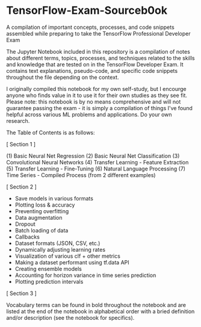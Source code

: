 # TensorFlow-Exam-Sourceb0ok
A compilation of important concepts, processes, and code snippets assembled while preparing to take the TensorFlow Professional Developer Exam

The Jupyter Notebook included in this repository is a compilation of notes about different terms, topics, processes, and techniques related to the skills and knowledge that are tested on in the TensorFlow Developer Exam. It contains text explanations, pseudo-code, and specific code snippets throughout the file depending on the context.

I originally compiled this notebook for my own self-study, but I encourge anyone who finds value in it to use it for their own studies as they see fit. Please note: this notebook is by no means comprehensive and will not guarantee passing the exam - it is simply a compilation of things I've found helpful across various ML problems and applications. Do your own research.

The Table of Contents is as follows:

[ Section 1 ]

(1) Basic Neural Net Regression
(2) Basic Neural Net Classification
(3) Convolutional Neural Networks
(4) Transfer Learning - Feature Extraction
(5) Transfer Learning - Fine-Tuning
(6) Natural Language Processing
(7) Time Series - Compiled Process (from 2 different examples)

[ Section 2 ]

- Save models in various formats
- Plotting loss & accuracy
- Preventing overfitting
- Data augmentation
- Dropout
- Batch loading of data
- Callbacks
- Dataset formats (JSON, CSV, etc.)
- Dynamically adjusting learning rates
- Visualization of various clf + other metrics
- Making a dataset performant using tf.data API
- Creating ensemble models
- Accounting for horizon variance in time series prediction
- Plotting prediction intervals

[ Section 3 ]

Vocabulary terms can be found in bold throughout the notebook and are listed at the end of the notebook in alphabetical order with a bried definition and/or description (see the notebook for specifics).
